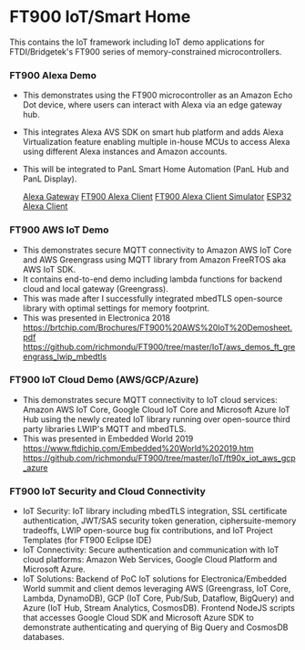 # FT900 IoT/Smart Home

This contains the IoT framework including IoT demo applications for FTDI/Bridgetek's FT900 series of memory-constrained microcontrollers.


### FT900 Alexa Demo
- This demonstrates using the FT900 microcontroller as an Amazon Echo Dot device, where users can interact with Alexa via an edge gateway hub.
- This integrates Alexa AVS SDK on smart hub platform and adds Alexa Virtualization feature enabling multiple in-house MCUs to access Alexa using different Alexa instances and Amazon accounts.
- This will be integrated to PanL Smart Home Automation (PanL Hub and PanL Display).

  [Alexa Gateway](https://github.com/richmondu/FT900/tree/master/Alexa/Amazon%20Alexa%20Gateway)
  [FT900 Alexa Client](https://github.com/richmondu/FT900/tree/master/Alexa/Amazon%20Alexa%20Client)
  [FT900 Alexa Client Simulator](https://github.com/richmondu/FT900/tree/master/Alexa/Amazon%20Alexa%20Client%20Simulator)
  [ESP32 Alexa Client](https://github.com/richmondu/FT900/tree/master/Alexa/Amazon%20Alexa%20Client%20ESP32)


### FT900 AWS IoT Demo
- This demonstrates secure MQTT connectivity to Amazon AWS IoT Core and AWS Greengrass using MQTT library from Amazon FreeRTOS aka AWS IoT SDK.
- It contains end-to-end demo including lambda functions for backend cloud and local gateway (Greengrass). 
- This was made after I successfully integrated mbedTLS open-source library with optimal settings for memory footprint.
- This was presented in Electronica 2018 https://brtchip.com/Brochures/FT900%20AWS%20IoT%20Demosheet.pdf
  https://github.com/richmondu/FT900/tree/master/IoT/aws_demos_ft_greengrass_lwip_mbedtls


### FT900 IoT Cloud Demo (AWS/GCP/Azure)
- This demonstrates secure MQTT connectivity to IoT cloud services: Amazon AWS IoT Core, Google Cloud IoT Core and Microsoft Azure IoT Hub using the newly created IoT library running over open-source third party libraries LWIP's MQTT and mbedTLS.
- This was presented in Embedded World 2019 https://www.ftdichip.com/Embedded%20World%202019.htm
  https://github.com/richmondu/FT900/tree/master/IoT/ft90x_iot_aws_gcp_azure


### FT900 IoT Security and Cloud Connectivity
- IoT Security: IoT library including mbedTLS integration, SSL certificate authentication, JWT/SAS security token generation, ciphersuite-memory tradeoffs, LWIP open-source bug fix contributions, and IoT Project Templates (for FT900 Eclipse IDE)
- IoT Connectivity: Secure authentication and communication with IoT cloud platforms: Amazon Web Services, Google Cloud Platform and Microsoft Azure.
- IoT Solutions: Backend of PoC IoT solutions for Electronica/Embedded World summit and client demos leveraging AWS (Greengrass, IoT Core, Lambda, DynamoDB), GCP (IoT Core, Pub/Sub, Dataflow, BigQuery) and Azure (IoT Hub, Stream Analytics, CosmosDB). Frontend NodeJS scripts that accesses Google Cloud SDK and Microsoft Azure SDK to demonstrate authenticating and querying of Big Query and CosmosDB databases.  
